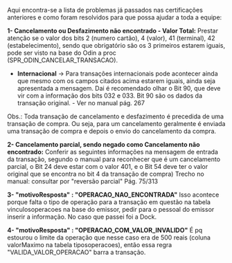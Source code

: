 Aqui encontra-se a lista de problemas já passados nas certificações anteriores e como foram resolvidos para que possa ajudar a toda a equipe:

**1- Cancelamento ou Desfazimento não encontrado - Valor Total:**
Prestar atenção se o valor dos bits 2 (numero cartão), 4 (valor), 41 (terminal), 42 (estabelecimento), sendo que obrigatório são os 3 primeiros estarem iguais, pode ser visto na base do Odin a proc (SPR_ODIN_CANCELAR_TRANSACAO).

* **Internacional**
-> Para transações internacionais pode acontecer ainda que mesmo com os campos citados acima estarem iguais, ainda seja apresentada a mensagem. Dai é recomendado olhar o Bit 90, que deve vir com a informação dos bits 032 e 033. Bit 90 são os dados da transação original. - Ver no manual pág. 267

Obs.: Toda transação de cancelamento e desfazimento é precedida de uma transação de compra. Ou seja, para um cancelamento geralmente é enviada uma transação de compra e depois o envio do cancelamento da compra.


**2- Cancelamento parcial, sendo negado como Cancelamento não encontrado:**
Conferir as seguintes informações na mensagem de entrada da transação, segundo o manual para reconhecer que é um cancelamento parcial, o Bit 24 deve estar com o valor 401, e o Bit 54 deve ter o valor original que se encontra no bit 4 da transação de compra)
Trecho no manual: consultar por "reversão parcial" Pág. 75/313

**3- "motivoResposta" : "OPERACAO_NAO_ENCONTRADA"**
Isso acontece porque falta o tipo de operação para a transação em questão na tabela vinculosoperacoes na base do emissor, pedir para o pessoal do emissor inserir a informação. No caso que passei foi a Dock.

**4- "motivoResposta" : "OPERACAO_COM_VALOR_INVALIDO"**
É pq estourou o limite da operação que nesse caso era de 500 reais (coluna valorMaximo na tabela tiposoperacoes), então essa regra "VALIDA_VALOR_OPERACAO" barra a transação.
